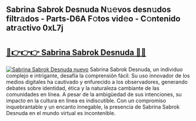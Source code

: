 ## Sabrina Sabrok Desnuda N𝚞𝚎vos desn𝚞dos filtr𝚊dos - Parts-D6A F𝚘tos vid𝚎o - C𝚘ntenido atr𝚊ctivo 0xL7j

# <h2><a href="http://mb287f.tromn.icu/?c=Sabrina+Sabrok+Desnuda">🔗👉👉👉 Sabrina Sabrok Desnuda 🔗🔗</a></h2>

[![Sabrina Sabrok Desnuda nuevo](https://i.imgur.com/pEAQMta.gif)](http://mb287f.tromn.icu/?c=Sabrina+Sabrok+Desnuda)
Sabrina Sabrok Desnuda, un individuo complejo e intrigante, desafía la comprensión fácil. Su uso innovador de los medios digitales ha cautivado y enfurecido a los observadores, generando debates sobre identidad, ética y la naturaleza cambiante de las comunidades en línea. A pesar de la ambigüedad de sus intenciones, su impacto en la cultura en línea es indiscutible. Con un compromiso inquebrantable y un encanto innegable, la presencia de Sabrina Sabrok Desnuda en el mundo virtual es incontenible.
